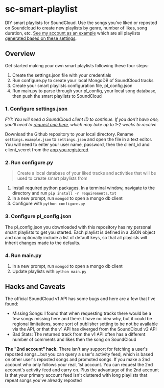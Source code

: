 # sc-smart-playlist

DIY smart playlists for SoundCloud. Use the songs you've liked or reposted on Soundcloud to create new playlists by genre, number of likes, song duration, etc. [See my account as an example][2] which are all playlists [generated based on these settings][3].

## Overview

Get started making your own smart playlists following these four steps:

1. Create the settings.json file with your credentials
2. Run configure.py to create your local MongoDB of SoundCloud tracks
3. Create your smart playlists configuration file, pl_config.json
4. Run main.py to parse through your pl_config, your local song database, then push the smart playlists to SoundCloud

### 1. Configure settings.json

*FYI: You will need a SoundCloud client ID to continue. If you don't have one, you'll need to [request one here][1], which may take up to 1-2 weeks to receive*

Download the Github repository to your local directory. Rename `settings.example.json` to `settings.json` and open the file in a text editor. You will need to enter your user name, password, then the client_id and client_secret from the [app you registered][1].

### 2. Run configure.py

> Create a local database of your liked tracks and activities that will be used to create smart playlists from

1. Install required python packages. In a terminal window, navigate to the directory and run `pip install -r requirements.txt`
2. In a new prompt, run `mongod` to open a mongo db client
3. Configure with `python configure.py`

### 3. Configure pl_config.json

The pl_config.json you downloaded with this repository has my personal smart playlists to get you started. Each playlist is defined in a JSON object and can optionally include a list of default keys, so that all playlists will inherit changes made to the defaults.

### 4. Run main.py

1. In a new prompt, run `mongod` to open a mongo db client
2. Update playlists with `python main.py`

## Hacks and Caveats

The official SoundCloud v1 API has some bugs and here are a few that I've found:

  - Missing Songs: I found that when requesting tracks there would be a few songs missing here and there. I have no idea why, but it could be regional limitations, some sort of publisher setting to be not be available via the API, or that the v1 API has diverged from the SoundCloud v2 API
  - Bad Stats: The returned track from the v1 API often has a different number of comments and likes then the song on SoundCloud

**The "2nd account" hack.** There isn't any support for fetching a user's reposted songs...but you can query a user's activity feed, which is based on other user's reposted songs and promoted songs. If you make a 2nd account who only follows your real, 1st account. You can request the 2nd account's activity feed and carry on. Plus the advantage of the 2nd account is that your primary account feed isn't cluttered with long playlists that repeat songs you've already reposted

<!--

Hi SoundCloud Developers, I played around with the undocumented v2 API and there are some nice features like recommended songs, which are super cool and hopefully should be in the public API

[In the meantime....](https://twitter.com/SoundCloudDev/status/639017606264016896) from [StackOverflow](https://stackoverflow.com/a/37224955/3219667)

V2 API Unofficial Documentation: https://github.com/wb9688/sc-api-v2-docs

Endpoints (Base url: https://api-v2.soundcloud.com/)

- ./me/play-history/tracks
- ./dashbox/stream
- ./users/21434963/track_likes
- ./users/21434963/likes
- ./activities
- ./stream/users/21434963
- ./users/21434963/followings/not_followed_by/237623984
- ./me/personalized-tracks

Rest of URI: ?client_id=<client>&limit=1&offset=0&linked_partitioning=1&app_version=1489574664

Example: https://api-v2.soundcloud.com/users/21434963/likes?client_id=<client>&limit=1&offset=0&linked_partitioning=1&app_version=1489574664

# Other Random Links:

- Pull playlists from Google Music Stations: https://github.com/simon-weber/gmusicapi and https://github.com/DanNixon/PlayMusicCL/blob/master/playmusiccl/playmusiccl.py#L119
- Pull playlists from Spotify: https://play.spotify.com/collection/songs
- Example SoundCloud client https://github.com/0xPr0xy/soundcloud-cli & https://pyspotify.mopidy.com/en/latest/quickstart/

 -->

[1]: http://soundcloud.com/you/apps/
[2]: http://soundcloud.com/users/kyle-the-coder/
[3]: https://github.com/KyleKing/sc-smart-playlist/pl_config.example.json

<!-- [n]: https://github.com/soundcloud/soundcloud-python -->
<!-- [n]: https://github.com/KyleKing/soundcloud_playlist_maker/issues -->